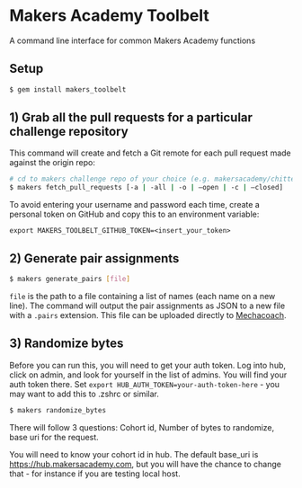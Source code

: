# Makers Academy Toolbelt
A command line interface for common Makers Academy functions

## Setup

```sh
$ gem install makers_toolbelt
```

## 1) Grab all the pull requests for a particular challenge repository
This command will create and fetch a Git remote for each pull request made against the origin repo:

```sh
# cd to makers challenge repo of your choice (e.g. makersacademy/chitter_challenge )
$ makers fetch_pull_requests [-a | -all | -o | —open | -c | —closed]
```

To avoid entering your username and password each time, create a personal token on GitHub and copy this to an environment variable:
```
export MAKERS_TOOLBELT_GITHUB_TOKEN=<insert_your_token>
```

## 2) Generate pair assignments

```sh
$ makers generate_pairs [file]
```
`file` is the path to a file containing a list of names (each name on a new line).  The command will output the pair assignments as JSON to a new file with a `.pairs` extension.  This file can be uploaded directly to [Mechacoach](http://mechacoach.herokuapp.com/pairs/load).

## 3) Randomize bytes
Before you can run this, you will need to get your auth token. Log into hub, click on admin, and look for yourself in the list of admins. You will find your auth token there. Set `export HUB_AUTH_TOKEN=your-auth-token-here` - you may want to add this to .zshrc or similar.

```sh
$ makers randomize_bytes
```
There will follow 3 questions: Cohort id, Number of bytes to randomize, base uri for the request.

You will need to know your cohort id in hub. The default base_uri is https://hub.makersacademy.com, but you will have the chance to change that - for instance if you are testing local host.
